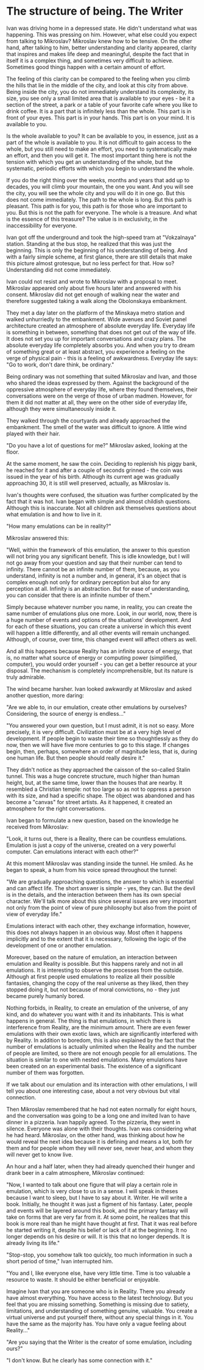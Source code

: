 # The structure of being. The Writer

Ivan was driving home in a depressed state. He didn't understand what was happening. This was pressing on him. However, what else could you expect from talking to Mikroslav? Mikroslav knew how to be tensive. On the other hand, after talking to him, better understanding and clarity appeared, clarity that inspires and makes life deep and meaningful, despite the fact that in itself it is a complex thing, and sometimes very difficult to achieve. Sometimes good things happen with a certain amount of effort.

The feeling of this clarity can be compared to the feeling when you climb the hills that lie in the middle of the city, and look at this city from above. Being inside the city, you do not immediately understand its complexity, its size, you see only a small limited area that is available to your eyes - be it a section of the street, a park or a table of your favorite cafe where you like to drink coffee. It is a part that is infinitely less than the whole. This part is in front of your eyes. This part is in your hands. This part is on your mind. It is available to you.

Is the whole available to you? It can be available to you, in essence, just as a part of the whole is available to you. It is not difficult to gain access to the whole, but you still need to make an effort, you need to systematically make an effort, and then you will get it. The most important thing here is not the tension with which you get an understanding of the whole, but the systematic, periodic efforts with which you begin to understand the whole.

If you do the right thing over the weeks, months and years that add up to decades, you will climb your mountain, the one you want. And you will see the city, you will see the whole city and you will do it in one go. But this does not come immediately. The path to the whole is long. But this path is pleasant. This path is for you, this path is for those who are important to you. But this is not the path for everyone. The whole is a treasure. And what is the essence of this treasure? The value is in exclusivity, in the inaccessibility for everyone.

Ivan got off the underground and took the high-speed tram at "Vokzalnaya" station. Standing at the bus stop, he realized that this was just the beginning. This is only the beginning of his understanding of being. And with a fairly simple scheme, at first glance, there are still details that make this picture almost grotesque, but no less perfect for that. How so? Understanding did not come immediately.

Ivan could not resist and wrote to Mikroslav with a proposal to meet. Mikroslav appeared only about five hours later and answered with his consent. Mikroslav did not get enough of walking near the water and therefore suggested taking a walk along the Obolonskaya embankment.

They met a day later on the platform of the Minskaya metro station and walked unhurriedly to the embankment. Wide avenues and Soviet panel architecture created an atmosphere of absolute everyday life. Everyday life is something in between, something that does not get out of the way of life. It does not set you up for important conversations and crazy plans. The absolute everyday life completely absorbs you. And when you try to dream of something great or at least abstract, you experience a feeling on the verge of physical pain - this is a feeling of awkwardness. Everyday life says: "Go to work, don't dare think, be ordinary."

Being ordinary was not something that suited Mikroslav and Ivan, and those who shared the ideas expressed by them. Against the background of the oppressive atmosphere of everyday life, where they found themselves, their conversations were on the verge of those of urban madmen. However, for them it did not matter at all, they were on the other side of everyday life, although they were simultaneously inside it.

They walked through the courtyards and already approached the embankment. The smell of the water was difficult to ignore. A little wind played with their hair.

"Do you have a lot of questions for me?" Mikroslav asked, looking at the floor.

At the same moment, he saw the coin. Deciding to replenish his piggy bank, he reached for it and after a couple of seconds grinned - the coin was issued in the year of his birth. Although its current age was gradually approaching 30, it is still well preserved, actually, as Mikroslav is.

Ivan's thoughts were confused, the situation was further complicated by the fact that it was hot. Ivan began with simple and almost childish questions. Although this is inaccurate. Not all children ask themselves questions about what emulation is and how to live in it.

"How many emulations can be in reality?"

Mikroslav answered this:

"Well, within the framework of this emulation, the answer to this question will not bring you any significant benefit. This is idle knowledge, but I will not go away from your question and say that their number can tend to infinity. There cannot be an infinite number of them, because, as you understand, infinity is not a number and, in general, it's an object that is complex enough not only for ordinary perception but also for any perception at all. Infinity is an abstraction. But for ease of understanding, you can consider that there is an infinite number of them."

Simply because whatever number you name, in reality, you can create the same number of emulations plus one more. Look, in our world, now, there is a huge number of events and options of the situations' development. And for each of these situations, you can create a universe in which this event will happen a little differently, and all other events will remain unchanged. Although, of course, over time, this changed event will affect others as well.

And all this happens because Reality has an infinite source of energy, that is, no matter what source of energy or computing power (simplified, computer), you would order yourself - you can get a better resource at your disposal. The mechanism is completely incomprehensible, but its nature is truly admirable.

The wind became harsher. Ivan looked awkwardly at Mikroslav and asked another question, more daring:

"Are we able to, in our emulation, create other emulations by ourselves? Considering, the source of energy is endless..."

"You answered your own question, but I must admit, it is not so easy. More precisely, it is very difficult. Civilization must be at a very high level of development. If people begin to waste their time so thoughtlessly as they do now, then we will have five more centuries to go to this stage. If changes begin, then, perhaps, somewhere an order of magnitude less, that is, during one human life. But then people should really desire it."

They didn't notice as they approached the caisson of the so-called Stalin tunnel. This was a huge concrete structure, much higher than human height, but, at the same time, lower than the houses that are nearby. It resembled a Christian temple: not too large so as not to oppress a person with its size, and had a specific shape. The object was abandoned and has become a "canvas" for street artists. As it happened, it created an atmosphere for the right conversations.

Ivan began to formulate a new question, based on the knowledge he received from Mikroslav:

"Look, it turns out, there is a Reality, there can be countless emulations. Emulation is just a copy of the universe, created on a very powerful computer. Can emulations interact with each other?"

At this moment Mikroslav was standing inside the tunnel. He smiled. As he began to speak, a hum from his voice spread throughout the tunnel:

"We are gradually approaching questions, the answer to which is essential and can affect life. The short answer is simple - yes, they can. But the devil is in the details, and the interaction between them has its own special character. We'll talk more about this since several issues are very important not only from the point of view of pure philosophy but also from the point of view of everyday life."

Emulations interact with each other, they exchange information, however, this does not always happen in an obvious way. Most often it happens implicitly and to the extent that it is necessary, following the logic of the development of one or another emulation.

Moreover, based on the nature of emulation, an interaction between emulation and Reality is possible. But this happens rarely and not in all emulations. It is interesting to observe the processes from the outside. Although at first people used emulations to realize all their possible fantasies, changing the copy of the real universe as they liked, then they stopped doing it, but not because of moral convictions, no - they just became purely humanly bored.

Nothing forbids, in Reality, to create an emulation of the universe, of any kind, and do whatever you want with it and its inhabitants. This is what happens in general. The thing is that emulations, in which there is interference from Reality, are the minimum amount. There are even fewer emulations with their own exotic laws, which are significantly interfered with by Reality. In addition to boredom, this is also explained by the fact that the number of emulations is actually unlimited when the Reality and the number of people are limited, so there are not enough people for all emulations. The situation is similar to one with nested emulations. Many emulations have been created on an experimental basis. The existence of a significant number of them was forgotten.

If we talk about our emulation and its interaction with other emulations, I will tell you about one interesting case, about a not very obvious but vital connection.

Then Mikroslav remembered that he had not eaten normally for eight hours, and the conversation was going to be a long one and invited Ivan to have dinner in a pizzeria. Ivan happily agreed. To the pizzeria, they went in silence. Everyone was alone with their thoughts. Ivan was considering what he had heard. Mikroslav, on the other hand, was thinking about how he would reveal the next idea because it is defining and means a lot, both for them and for people whom they will never see, never hear, and whom they will never get to know live.

An hour and a half later, when they had already quenched their hunger and drank beer in a calm atmosphere, Mikroslav continued:

"Now, I wanted to talk about one figure that will play a certain role in emulation, which is very close to us in a sense. I will speak in theses because I want to sleep, but I have to say about it. Writer. He will write a book. Initially, he thought it was just a figment of his fantasy. Later, people and events will be layered around this book, and the primary fantasy will take on forms that are very far from it. At some point, he realizes that this book is more real than he might have thought at first. That it was real before he started writing it, despite his belief or lack of it at the beginning. It no longer depends on his desire or will. It is this that no longer depends. It is already living its life."

"Stop-stop, you somehow talk too quickly, too much information in such a short period of time," Ivan interrupted him.

"You and I, like everyone else, have very little time. Time is too valuable a resource to waste. It should be either beneficial or enjoyable.

Imagine Ivan that you are someone who is in Reality. There you already have almost everything. You have access to the latest technology. But you feel that you are missing something. Something is missing due to satiety, limitations, and understanding of something genuine, valuable. You create a virtual universe and put yourself there, without any special things in it. You have the same as the majority has. You have only a vague feeling about Reality..."

"Are you saying that the Writer is the creator of some emulation, including ours?"

"I don't know. But he clearly has some connection with it."

